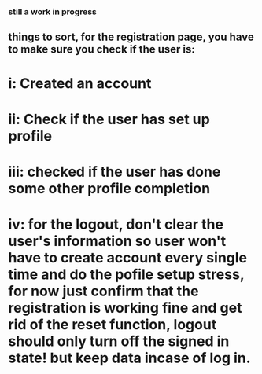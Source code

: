 ### still a work in progress

## things to sort, for the registration page, you have to make sure you check if the user is: 
# i: Created an account
# ii: Check if the user has set up profile
# iii: checked if the user has done some other profile completion
# iv: for the logout, don't clear the user's information so user won't have to create account every single time and do the pofile setup stress, for now just confirm that the registration is working fine and get rid of the reset function, logout should only turn off the signed in state! but keep data incase of log in.